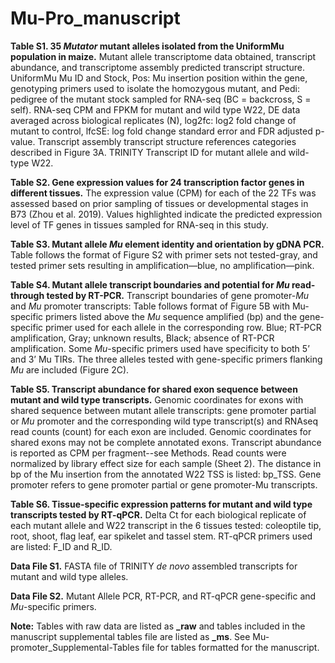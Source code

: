 # Mu-Pro_manuscript

**Table S1. 35 *Mutator* mutant alleles isolated from the UniformMu population in maize.** Mutant allele transcriptome data obtained, transcript abundance, and transcriptome assembly predicted transcript structure. UniformMu Mu ID and Stock, Pos: Mu insertion position within the gene, genotyping primers used to isolate the homozygous mutant, and Pedi: pedigree of the mutant stock sampled for RNA-seq (BC = backcross, S = self). RNA-seq CPM and FPKM for mutant and wild type W22, DE data averaged across biological replicates (N), log2fc: log2 fold change of mutant to control, lfcSE: log fold change standard error and FDR adjusted p-value. Transcript assembly transcript structure references categories described in Figure 3A. TRINITY Transcript ID for mutant allele and wild-type W22. 

**Table S2. Gene expression values for 24 transcription factor genes in different tissues.** The expression value (CPM) for each of the 22 TFs was assessed based on prior sampling of tissues or developmental stages in B73 (Zhou et al. 2019). Values highlighted indicate the predicted expression level of TF genes in tissues sampled for RNA-seq in this study.

**Table S3. Mutant allele *Mu* element identity and orientation by gDNA PCR.** Table follows the format of Figure S2 with primer sets not tested-gray, and tested primer sets resulting in amplification—blue, no amplification—pink.

**Table S4. Mutant allele transcript boundaries and potential for *Mu* read-through tested by RT-PCR.** 
Transcript boundaries of gene promoter-*Mu* and *Mu* promoter transcripts: Table follows format of Figure 5B with Mu-specific primers listed above the *Mu* sequence amplified (bp) and the gene-specific primer used for each allele in the corresponding row. Blue; RT-PCR amplification, Gray; unknown results, Black; absence of RT-PCR amplification. Some *Mu*-specific primers used have specificity to both 5’ and 3’ Mu TIRs. The three alleles tested with gene-specific primers flanking *Mu* are included (Figure 2C).

**Table S5. Transcript abundance for shared exon sequence between mutant and wild type transcripts.** Genomic coordinates for exons with shared sequence between mutant allele transcripts: gene promoter partial or *Mu* promoter and the corresponding wild type transcript(s) and RNAseq read counts (count) for each exon are included. Genomic coordinates for shared exons may not be complete annotated exons. Transcript abundance is reported as CPM per fragment--see Methods. Read counts were normalized by library effect size for each sample (Sheet 2). The distance in bp of the Mu insertion from the annotated W22 TSS is listed: bp_TSS. Gene promoter refers to gene promoter partial or gene promoter-Mu transcripts. 

**Table S6. Tissue-specific expression patterns for mutant and wild type transcripts tested by RT-qPCR.** Delta Ct for each biological replicate of each mutant allele and W22 transcript in the 6 tissues tested: coleoptile tip, root, shoot, flag leaf, ear spikelet and tassel stem. RT-qPCR primers used are listed: F_ID and R_ID.

**Data File S1.** FASTA file of TRINITY *de novo* assembled transcripts for mutant and wild type alleles. 

**Data File S2.** Mutant Allele PCR, RT-PCR, and RT-qPCR gene-specific and *Mu*-specific primers.

**Note:** Tables with raw data are listed as **_raw** and tables included in the manuscript supplemental tables file are listed as **_ms**. See Mu-promoter_Supplemental-Tables file for tables formatted for the manuscript.
